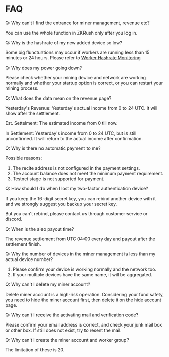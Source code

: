 # FAQ

Q: Why can’t I find the entrance for miner management, revenue etc?

You can use the whole function in ZKRush only after you log in.  



Q: Why is the hashrate of my new added device so low?

Some big flunctuations may occur if workers are running less than 15 minutes or 24 hours. Please refer to [Worker Hashrate Monitoring](en/_document/miner_hashrate.md)  



Q: Why does my power going down?

Please check whether your mining device and network are working normally and whether your startup option is correct, or you can restart your mining process.  



Q: What does the data mean on the revenue page? 

Yesterday's Revenue: Yesterday's actual income from 0 to 24 UTC. It will show after the settlement.

Est. Settelment: The estimated income from 0 till now.

In Settlement: Yesterday's income from 0 to 24 UTC, but is still unconfirmed. It will return to the actual income after confirmation.  



Q: Why is there no automatic payment to me? 

Possible reasons:

1. The recite address is not configured in the payment settings.
2. The account balance does not meet the minimum payment requirement.
3. Testnet stage is not supported for payment.  



Q: How should I do when I lost my two-factor authentication device?

If you keep the 16-digit secret key, you can rebind another device with it and we strongly suggest you backup your secret key.

But you can't rebind, please contact us through customer service or discord.  



Q: When is the aleo payout time?

The revenue settlement from UTC 04:00 every day and payout after the settlement finish.  



Q: Why the number of devices in the miner management is less than my actual device number?

1. Please confirm your device is working normally and the network too.
2. If your multiple devices have the same name, it will be aggregated.  



Q: Why can't I delete my miner account?

Delete miner account is a high-risk operation. Considering your fund safety, you need to hide the miner account first, then delete it on the hide account page.  



Q: Why can't I receive the activating mail and verification code?

Please confirm your email address is correct, and check your junk mail box or other box. If still does not exist, try to resent the mail.  



Q: Why can't I create the miner account and worker group?

The limitation of these is 20.  




